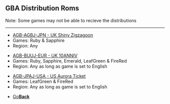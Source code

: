 ## GBA Distribution Roms
Note: Some games may not be able to recieve the distributions

---------------------------------------
<ul>
            <li><a href="AGB-AGBJ-JPN - UK Shiny Zigzagoon.gba">AGB-AGBJ-JPN - UK Shiny Zigzagoon</a></li>
            <li>Games: Ruby & Sapphire</li>
            <li>Region: Any</li>
</ul>
<ul>
            <li><a href="AGB-BUUJ-EUR - UK 10ANNIV.gba">AGB-BUUJ-EUR - UK 10ANNIV</a></li>
            <li>Games: Ruby, Sapphire, Emerald, LeafGreen & FireRed</li>
            <li>Region: Any as long as game is set to English</li>
</ul>
<ul>
            <li><a href="AGB-JPAJ-USA - US Aurora Ticket.gba">AGB-JPAJ-USA - US Aurora Ticket</a></li>
            <li>Games: LeafGreen & FireRed</li>
            <li>Region: Any as long as game is set to English</li>
</ul>
            

<onebutton>
<ul>
            <li><a href="../">Go<strong>Back</strong></a></li>
          </ul>
</onebutton>
